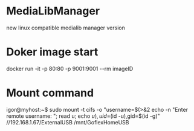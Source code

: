 # MediaLibManager
new linux compatible medialib manager version
# Doker image start
docker run -it -p 80:80 -p 9001:9001 --rm imageID

# Mount command
igor@myhost:~$ sudo mount -t cifs -o "username=$(>&2 echo -n "Enter remote username: "; read u; echo $u),uid=$(id -u),gid=$(id -g)" //192.168.1.67/ExternalUSB /mnt/GoflexHomeUSB
